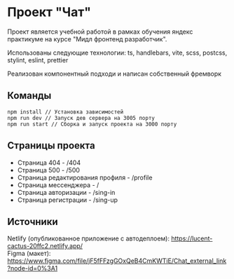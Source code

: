 
# Проект "Чат"


Проект является учебной работой в рамках обучения яндекс практикуме на курсе "Мидл фронтенд разработчик".

Использованы следующие технологии: ts, handlebars, vite, scss, postcss, stylint, eslint, prettier

Реализован компонентный подходи и написан собственный фремворк

## Команды

```
npm install // Установка зависимостей
npm run dev // Запуск дев сервера на 3005 порту
npm run start // Сборка и запуск проекта на 3000 порту
```

## Страницы проекта

* Страница 404 - /404
* Страница 500 - /500
* Страница редактирования профиля - /profile
* Страница мессенджера - /
* Страница авторизации - /sing-in
* Страница регистрации - /sing-up

## Источники

Netlify  (опубликованное приложение с автодеплоем): https://lucent-cactus-20ffc2.netlify.app/ <br>
Figma (макет): https://www.figma.com/file/jF5fFFzgGOxQeB4CmKWTiE/Chat_external_link?node-id=0%3A1
